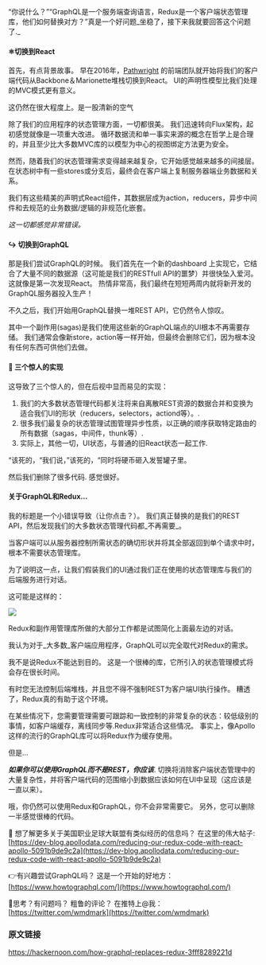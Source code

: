 “你说什么？”“GraphQL是一个服务端查询语言，Redux是一个客户端状态管理库，他们如何替换对方？”真是一个好问题_坐稳了，接下来我就要回答这个问题了._

#### ⚛️切换到React

首先，有点背景故事。 早在2016年，[Pathwright](https://www.pathwright.com/) 的前端团队就开始将我们的客户端代码从Backbone＆Marionette堆栈切换到React。 UI的声明性模型比我们处理的MVC模式更有意义。

这仍然在很大程度上。是一股清新的空气

除了我们的应用程序的状态管理方面，一切都很美。 我们迅速转向Flux架构，起初感觉就像是一项重大改进。 循环数据流和单一事实来源的概念在哲学上是合理的，并且至少比大多数MVC库的以模型为中心的视图绑定方法更为安全。

然而，随着我们的状态管理需求变得越来越复杂，它开始感觉越来越多的间接层。 在状态树中有一些stores或分支后，最终会在客户端上复制服务器端业务数据和关系。

我们有这些精美的声明式React组件，其数据层成为action，reducers，异步中间件和去规范的业务数据/逻辑的非规范化嵌套。

_这一切都感觉非常错误。_

#### ↪️ 切换到GraphQL

那是我们尝试GraphQL的时候。 我们首先在一个新的dashboard 上实现它，它结合了大量不同的数据源（这可能是我们的RESTfull API的噩梦）并很快坠入爱河。 这就像是第一次发现React。 热情非常高，我们最终在短短两周内就将新开发的GraphQL服务器投入生产！

不久之后，我们开始用GraphQL替换一堆REST API，它仍然令人惊叹。

其中一个副作用(sagas)是我们使用这些新的GraphQL端点的UI根本不再需要存储。 我们通常会像新store，action等一样开始，但最终会删除它们，因为根本没有任何东西可供他们去做。

#### 🤯 三个惊人的实现

这导致了三个惊人的，但在后视中显而易见的实现：

1.  我们的大多数状态管理代码都关注将来自离散REST资源的数据合并和变换为适合我们UI的形状（reducers，selectors，actiond等）。.
2. 很多我们最复杂的状态管理试图管理异步性质，以正确的顺序获取特定路由的所有数据（sagas，中间件，thunk等）.
3.  实际上，其他一切，UI状态，与普通的旧React状态一起工作.

“该死的，“我们说，”该死的，“同时将硬币砸入发誓罐子里。

然后我们删除了很多代码.  感觉很好。

#### 关于GraphQL和Redux…

我的标题是一个小错误导致（让你点击？）。 我们真正替换的是我们的REST API，然后发现我们的大多数状态管理代码都_不再需要_。

当客户端可以从服务器控制所需状态的确切形状并将其全部返回到单个请求中时，根本不需要状态管理库。

为了说明这一点，让我们假装我们的UI通过我们正在使用的状态管理库与我们的后端服务进行对话。

这可能是这样的：

![](https://p0.ssl.qhimg.com/t01f656d1ce77fc0b5a.png)

Redux和副作用管理库所做的大部分工作都是试图简化上面最左边的对话。

我认为对于_大多数_客户端应用程序，GraphQL可以完全取代对Redux的需求。

我不是说Redux不能达到目的。 这是一个很棒的库，它所引入的状态管理模式将会存在很长时间。

有时您无法控制后端堆栈，并且您不得不强制REST为客户端UI执行操作。 糟透了，Redux真的有助于这个环境。

在某些情况下，您需要管理需要可跟踪和一致控制的非常复杂的状态：较低级别的事情，如客户端缓存，离线同步等.Redux非常适合这些情况。 事实上，像Apollo这样的流行的GraphQL库可以将Redux作为缓存使用。

但是…

**_如果你可以使用GraphQL而不是REST，你应该_**. 切换将消除客户端状态管理中的大量复杂性，并将客户端代码的范围缩小到数据应该如何在UI中呈现（这应该是一直以来）。

哦，你仍然可以使用Redux和GraphQL，你不会非常需要它。 另外，您可以删除一半感觉很棒的代码。


🤔 想了解更多关于美国职业足球大联盟有类似经历的信息吗？ 在这里的伟大帖子: [https://dev-blog.apollodata.com/reducing-our-redux-code-with-react-apollo-5091b9de9c2a](https://dev-blog.apollodata.com/reducing-our-redux-code-with-react-apollo-5091b9de9c2a)

👉有兴趣尝试GraphQL吗？ 这是一个开始的好地方： [https://www.howtographql.com/](https://www.howtographql.com/)

🤨思考？有问题吗？ 粗鲁的评论？ 在推特上@我： [https://twitter.com/wmdmark](https://twitter.com/wmdmark)

### 原文链接

https://hackernoon.com/how-graphql-replaces-redux-3fff8289221d
